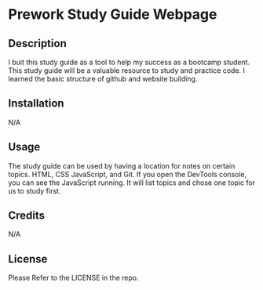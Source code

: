 # Prework Study Guide Webpage
## Description
I buit this study guide as a tool to help my success as a bootcamp student. This study guide will be a valuable resource to study and practice code. I learned the basic structure of github and website building.


## Installation

N/A

## Usage

The study guide can be used by having a location for notes on certain topics. HTML, CSS JavaScript, and Git. If you open the DevTools console, you can see the JavaScript running. It will list topics and chose one topic for us to study first.



## Credits

N/A

## License

Please Refer to the LICENSE in the repo.

